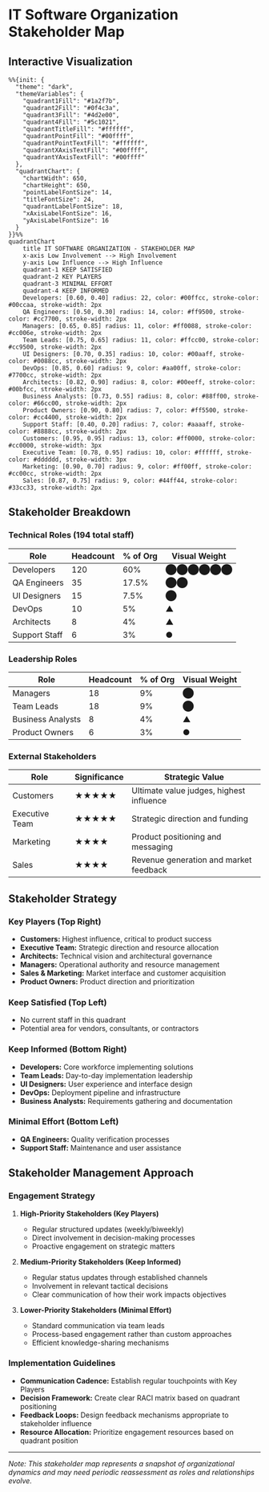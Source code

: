 # IT Software Organization Stakeholder Map

## Interactive Visualization

```mermaid
%%{init: {
  "theme": "dark",
  "themeVariables": {
    "quadrant1Fill": "#1a2f7b",
    "quadrant2Fill": "#0f4c3a",
    "quadrant3Fill": "#4d2e00", 
    "quadrant4Fill": "#5c1021",
    "quadrantTitleFill": "#ffffff",
    "quadrantPointFill": "#00ffff",
    "quadrantPointTextFill": "#ffffff",
    "quadrantXAxisTextFill": "#00ffff",
    "quadrantYAxisTextFill": "#00ffff"
  },
  "quadrantChart": {
    "chartWidth": 650,
    "chartHeight": 650,
    "pointLabelFontSize": 14,
    "titleFontSize": 24,
    "quadrantLabelFontSize": 18,
    "xAxisLabelFontSize": 16,
    "yAxisLabelFontSize": 16
  }
}}%%
quadrantChart
    title IT SOFTWARE ORGANIZATION - STAKEHOLDER MAP
    x-axis Low Involvement --> High Involvement
    y-axis Low Influence --> High Influence
    quadrant-1 KEEP SATISFIED
    quadrant-2 KEY PLAYERS
    quadrant-3 MINIMAL EFFORT
    quadrant-4 KEEP INFORMED
    Developers: [0.60, 0.40] radius: 22, color: #00ffcc, stroke-color: #00ccaa, stroke-width: 2px
    QA Engineers: [0.50, 0.30] radius: 14, color: #ff9500, stroke-color: #cc7700, stroke-width: 2px
    Managers: [0.65, 0.85] radius: 11, color: #ff0088, stroke-color: #cc006e, stroke-width: 2px
    Team Leads: [0.75, 0.65] radius: 11, color: #ffcc00, stroke-color: #cc9500, stroke-width: 2px
    UI Designers: [0.70, 0.35] radius: 10, color: #00aaff, stroke-color: #0088cc, stroke-width: 2px
    DevOps: [0.85, 0.60] radius: 9, color: #aa00ff, stroke-color: #7700cc, stroke-width: 2px
    Architects: [0.82, 0.90] radius: 8, color: #00eeff, stroke-color: #00bfcc, stroke-width: 2px
    Business Analysts: [0.73, 0.55] radius: 8, color: #88ff00, stroke-color: #66cc00, stroke-width: 2px
    Product Owners: [0.90, 0.80] radius: 7, color: #ff5500, stroke-color: #cc4400, stroke-width: 2px
    Support Staff: [0.40, 0.20] radius: 7, color: #aaaaff, stroke-color: #8888cc, stroke-width: 2px
    Customers: [0.95, 0.95] radius: 13, color: #ff0000, stroke-color: #cc0000, stroke-width: 3px
    Executive Team: [0.78, 0.95] radius: 10, color: #ffffff, stroke-color: #dddddd, stroke-width: 3px
    Marketing: [0.90, 0.70] radius: 9, color: #ff00ff, stroke-color: #cc00cc, stroke-width: 2px
    Sales: [0.87, 0.75] radius: 9, color: #44ff44, stroke-color: #33cc33, stroke-width: 2px
```

## Stakeholder Breakdown

### Technical Roles (194 total staff)

| Role | Headcount | % of Org | Visual Weight |
|------|-----------|----------|--------------|
| Developers | 120 | 60% | ⬤⬤⬤⬤⬤⬤ |
| QA Engineers | 35 | 17.5% | ⬤⬤ |
| UI Designers | 15 | 7.5% | ⬤ |
| DevOps | 10 | 5% | ▲ |
| Architects | 8 | 4% | ▲ |
| Support Staff | 6 | 3% | ● |

### Leadership Roles

| Role | Headcount | % of Org | Visual Weight |
|------|-----------|----------|--------------|
| Managers | 18 | 9% | ⬤ |
| Team Leads | 18 | 9% | ⬤ |
| Business Analysts | 8 | 4% | ▲ |
| Product Owners | 6 | 3% | ● |

### External Stakeholders

| Role | Significance | Strategic Value |
|------|-------------|----------------|
| Customers | ★★★★★ | Ultimate value judges, highest influence |
| Executive Team | ★★★★★ | Strategic direction and funding |
| Marketing | ★★★★ | Product positioning and messaging |
| Sales | ★★★★ | Revenue generation and market feedback |

## Stakeholder Strategy

### Key Players (Top Right)
- **Customers:** Highest influence, critical to product success
- **Executive Team:** Strategic direction and resource allocation
- **Architects:** Technical vision and architectural governance
- **Managers:** Operational authority and resource management
- **Sales & Marketing:** Market interface and customer acquisition
- **Product Owners:** Product direction and prioritization

### Keep Satisfied (Top Left)
- No current staff in this quadrant
- Potential area for vendors, consultants, or contractors

### Keep Informed (Bottom Right)
- **Developers:** Core workforce implementing solutions
- **Team Leads:** Day-to-day implementation leadership
- **UI Designers:** User experience and interface design
- **DevOps:** Deployment pipeline and infrastructure
- **Business Analysts:** Requirements gathering and documentation

### Minimal Effort (Bottom Left)
- **QA Engineers:** Quality verification processes
- **Support Staff:** Maintenance and user assistance

## Stakeholder Management Approach

### Engagement Strategy

1. **High-Priority Stakeholders (Key Players)**
   - Regular structured updates (weekly/biweekly)
   - Direct involvement in decision-making processes
   - Proactive engagement on strategic matters

2. **Medium-Priority Stakeholders (Keep Informed)**
   - Regular status updates through established channels
   - Involvement in relevant tactical decisions
   - Clear communication of how their work impacts objectives

3. **Lower-Priority Stakeholders (Minimal Effort)**
   - Standard communication via team leads
   - Process-based engagement rather than custom approaches
   - Efficient knowledge-sharing mechanisms

### Implementation Guidelines

- **Communication Cadence:** Establish regular touchpoints with Key Players
- **Decision Framework:** Create clear RACI matrix based on quadrant positioning
- **Feedback Loops:** Design feedback mechanisms appropriate to stakeholder influence
- **Resource Allocation:** Prioritize engagement resources based on quadrant position

---

*Note: This stakeholder map represents a snapshot of organizational dynamics and may need periodic reassessment as roles and relationships evolve.*
